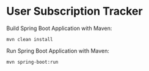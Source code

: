 #  User Subscription Tracker

Build Spring Boot Application with Maven:

	mvn clean install

Run Spring Boot Application with Maven:

	mvn spring-boot:run
